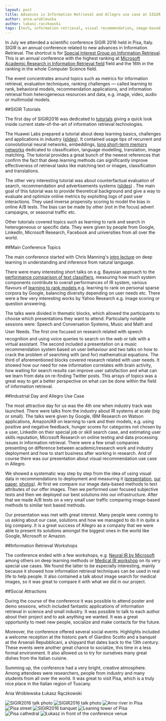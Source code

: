 ```yaml
---
layout: post
title: Advances in Information Retrieval and Allegro use case at SIGIR 2016
author: anna.wroblewska
author: lukasz.raczkowski
tags: [tech, information retrieval, visual recommendation, image-based data, metrics, conference]
---
```


In July we attended a scientific conference SIGIR 2016 held in Pisa, Italy. SIGIR is an annual conference 
related to new advances in Information Retrieval. The shortcut is for 
[Special Interest Group on Information Retrieval](http://sigir.org/sigir2016/). 
This is an annual conference with the highest ranking at 
[Microsoft Academic Research in Information Retrieval field](http://academic.research.microsoft.com/RankList?entitytype=3&topDomainID=2&subDomainID=8&last=0&start=1&end=100) 
field and the 16th in the ranking in the whole Computer Science field.

The event concentrates around topics such as metrics for information retrieval, evaluation techniques, 
ranking challenges — called learning to rank, behavioral models, recommendation applications, 
and information retrieval from heterogeneous resources and data, e.g. image, video, audio 
or multimodal models.

##SIGIR Tutorials

The first day of SIGIR2016 was dedicated to [tutorials](http://sigir.org/sigir2016/tutorials/) 
giving a quick look inside current state-of-the-art of information retrieval technologies. 

The Huawei Labs prepared a tutorial about deep learning basics, challenges and applications in industry
 ([slides](http://www.hangli-hl.com/uploads/3/4/4/6/34465961/deep_learning_for_information_retrieval.pdf)).
It contained usage tips of recurrent and convolutional neural networks, embeddings, 
[long short-term memory networks](https://en.wikipedia.org/wiki/Long_short-term_memory) dedicated to classification, language modelling, translation, 
image matching. The tutorial provides a great bunch of the newest references that confirm the fact that deep learning 
methods can significantly improve effectiveness of retrieval tasks like matching text or images, 
classification and translations.

The other very interesting tutorial was about counterfactual evaluation of search, recommendation 
and advertisements systems ([slides](http://www.cs.cornell.edu/~adith/CfactSIGIR2016/)) . The main goal of this tutorial 
was to provide theoretical background and give a way to evaluate and optimize online metrics by exploiting logs 
of past user interactions. They used inverse propensity scoring to model the bias in online A/B tests. 
The bias can be made by other (not in the focus) advert campaigns, or seasonal traffic etc.

Other tutorials covered topics such as learning to rank and search in heterogeneous or specific data. 
They were given by people from Google, LinkedIn, Microsoft Research, Facebook and universities 
from all over the world.

##Main Conference Topics

The main conference started with Chris Manning's 
[intro lecture](http://nlp.stanford.edu/~manning/talks/SIGIR2016-Deep-Learning-NLI.pdf "SIGIR 2016 intro lecture") 
on deep learning in understanding and inference from natural language.   

There were many interesting short talks on e.g. Bayesian approach to the 
[performance comparison of text classifiers](http://gridofpoints.dei.unipd.it/),  measuring how much system 
components contribute to overall performances of IR system, various flavours of 
[learning to rank models](https://sourceforge.net/p/lemur/wiki/RankLib/),e.g. learning to rank 
on personal sparse corpora by Google, balancing diversity depending on user needs etc. There were a few very 
interesting works by Yahoo Research e.g. image scoring or question answering.

The talks were divided in thematic blocks, which allowed the participants to choose which 
presentations they want to attend. Particularly notable sessions were: Speech and Conversation Systems, Music and Math and User Needs. The first one focused on research related with speech recognition and using voice queries 
to search on the web or talk with a virtual assistant. The second included a presentation on a music recommendation system
based on user behaviour and two talks on how to crack the problem of searching with (and for) mathematical equations. 
The third of aforementioned blocks covered research related with user needs. It showed how our need for new information 
correlates with brain activity, how waiting for search results can improve user satisfaction and what can we learn from data on 
re-finding Twitter posts. This arrays of topics was a great way to get a better perspective on what can be done 
within the field of information retrieval.

##Industrial Day and Allegro Use Case

The most attractive day for us was the 4th one when industry track was launched. There were  talks from the industry
 about IR systems at scale (big or small). The talks were given by Google, IBM Research on Watson applications, 
Amazon/A9 on learning to rank and their models, e.g. using positive and negative feedback, hunger scores for 
categories not chosen by a user, LinkedIn on their special job or skill search case, and estimating user skills 
reputation, Microsoft Research on online testing and data processing issues in information retrieval. There were a 
few small companies presenting on difference between academic/research work and industry deployment and how to start 
business after working in research. And of course there was our presentation about visual recommendation use case in 
Allegro. 

We showed a systematic way step by step from the idea of using visual data in recommendations to deployment and 
measuring it 
([presentation](http://staff.ii.pw.edu.pl/~awroblew/Publikacje/seminaria/Wroblewska_Raczkowski_SIGIR2016.pdf), 
[our paper]( http://dl.acm.org/citation.cfm?id=2926722&CFID=560372954&CFTOKEN=77451234), 
[photos](https://m.flickr.com/#/photos/124835839@N03/28169044890/ )). At first we compare our image data-based 
methods to text attributes of our offer images. Then we performed user focused subjective tests and then we deployed 
our best solutions into our infrastructure.  After that we made A/B tests on a very small user traffic comparing 
image-based methods to similar text based methods.

Our presentation was met with great interest. Many people were coming to us asking about our case, solutions and how 
we managed to do it in quite a big company. It is a great success of Allegro as a company that we were able to 
present its solutions amongst the biggest ones in the world like Google, Microsoft or Amazon.

##Information Retrieval Workshops

The conference ended with a few workshops, e.g. 
[Neural IR by Microsoft](https://www.microsoft.com/en-us/research/event/neuir2016/) among others on deep learning 
methods or [Medical IR workshop](http://medir2016.imag.fr/programme.html) on its very special use cases. 
We found the latter to be especially interesting, mainly because it showed how information retrieval techniques can 
be used in real life to help people. It also contained a talk about image search for medical images, so it was great 
to compare it with what we did in our project.

##Social Attractions

During the course of the conference it was possible to attend poster and demo sessions, which included fantastic 
applications of information retrieval in science and small industry. It was possible to talk to each author about 
their project and to ask anything we wanted. It was a great opportunity to meet new people, socialize and make 
contacts for the future.

Moreover, the conference offered several social events. Highlights included a welcome reception at the historic park
 of Giardino Scotto and a banquet at the Arsenali Repubblicani, a shipyard that dates back to the 13th century. 
These events were another great chance to socialize, this time in a less formal environment. It also allowed us to 
try for ourselves many great dishes from the Italian cuisine.

Summing up, the conference had a very bright, creative atmosphere. Among attendees were researchers, people from 
industry and many students from all over the world. It was great to visit Pisa, which is a truly nice place in the 
Italian region of Tuscany. 

Ania Wróblewska
Łukasz Rączkowski

![SIGIR2016 talk photo](/img/articles/2016-12-09-advances-in-information-retrieval/27835837403_6158e920c2_k.jpg)
![SIGIR2016 talk photo](/img/articles/2016-12-09-advances-in-information-retrieval/28169044890_7b4b78a60b_k.jpg)
![Arno river in Pisa](/img/articles/2016-12-09-advances-in-information-retrieval/fgowGkN.jpg)
![Pisa street](/img/articles/2016-12-09-advances-in-information-retrieval/Lcw2e1E.jpg)
![SIGIR2016 banquet](/img/articles/2016-12-09-advances-in-information-retrieval/FcYrOIq.jpg)
![Leaning tower of Pisa](/img/articles/2016-12-09-advances-in-information-retrieval/HpUnVLI.jpg)
![Pisa cathedral](/img/articles/2016-12-09-advances-in-information-retrieval/HaDnNcT.jpg)
![Łukasz in front of the conference venue](/img/articles/2016-12-09-advances-in-information-retrieval/Dw56VLs.jpg)
